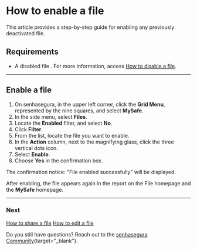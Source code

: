 # How to enable a file

This article provides a step-by-step guide for enabling any previously deactivated file.

## Requirements
* A disabled file . For more information, access [How to disable a file](/v3-32/docs/mysafe-files-disable).

***
## Enable a file

1. On senhasegura, in the upper left corner, click the **Grid Menu**, represented by the nine squares, and select **MySafe**.
2. In the side menu, select **Files**. 
3. Locate the **Enabled** filter, and select **No**.
5. Click **Filter**.
6. From the list, locate the file you want to enable.
7. In the **Action** column, next to the magnifying glass, click the three vertical dots icon.
8. Select **Enable**.
9. Choose **Yes** in the confirmation box.

The confirmation notice: "File enabled successfully" will be displayed. 

After enabling, the file appears again in the report on the File homepage and the **MySafe** homepage.
***

### Next
[How to share a file](/v3-32/docs/mysafe-file-share)
[How to edit a file](/v3-32/docs/mysafe-file-edit)

Do you still have questions? Reach out to the [senhasegura Community](https://community.senhasegura.io/){target="_blank"}.